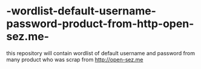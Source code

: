 # -wordlist-default-username-password-product-from-http-open-sez.me-
this repository will contain wordlist of default username and password from many product who was scrap from http://open-sez.me

